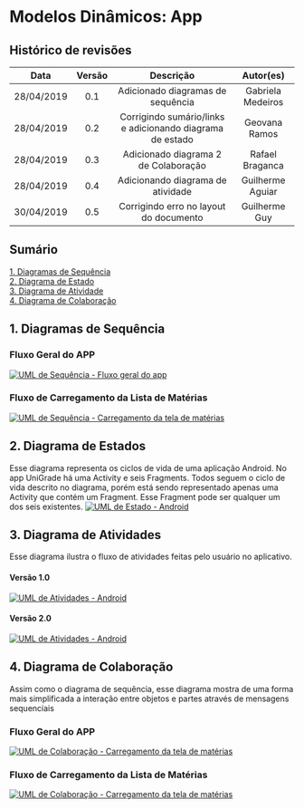 # Modelos Dinâmicos: App

## Histórico de revisões
|   Data   |  Versão  |        Descrição       |          Autor(es)          |
|:--------:|:--------:|:----------------------:|:---------------------------:|
|28/04/2019|0.1|   Adicionado diagramas de sequência  |  Gabriela Medeiros  |
|28/04/2019|0.2|   Corrigindo sumário/links e adicionando diagrama de estado  |  Geovana Ramos  |
|28/04/2019|0.3|   Adicionado diagrama 2 de Colaboração  |  Rafael Braganca  |
|28/04/2019|0.4|   Adicionando diagrama de atividade  |  Guilherme Aguiar  |
|30/04/2019|0.5|   Corrigindo erro no layout do documento  |  Guilherme Guy  |


## Sumário
[1. Diagramas de Sequência](#1-diagramas-de-sequencia) <br>
[2. Diagrama de Estado](#2-diagrama-de-estados) <br>
[3. Diagrama de Atividade](#3-diagrama-de-atividades) <br>
[4. Diagrama de Colaboração](#4-diagrama-de-colaboracao) <br>

## 1. Diagramas de Sequência

### Fluxo Geral do APP

[![UML de Sequência - Fluxo geral do app](img/appSequenceDiagram1.png)](img/appSequenceDiagram1.png)

### Fluxo de Carregamento da Lista de Matérias

[![UML de Sequência - Carregamento da tela de matérias](img/appSequenceDiagram2.png)](img/appSequenceDiagram2.png)

## 2. Diagrama de Estados
Esse diagrama representa os ciclos de vida de uma aplicação Android. No app UniGrade há uma Activity e seis Fragments. Todos seguem o ciclo de vida descrito no diagrama, porém está sendo representado apenas uma Activity que contém um Fragment. Esse Fragment pode ser qualquer um dos seis existentes.
[![UML de Estado - Android](img/umlstateandroid.png)](img/umlstateandroid.png)

## 3. Diagrama de Atividades
Esse diagrama ilustra o fluxo de atividades feitas pelo usuário no aplicativo. 
#### Versão 1.0
[![UML de Atividades - Android](img/appActivityDiagram1.png)](img/appActivityDiagram1.png)
#### Versão 2.0
[![UML de Atividades - Android](img/appActivityDiagram2.png)](img/appActivityDiagram2.png)

## 4. Diagrama de Colaboração
Assim como o diagrama de sequência, esse diagrama mostra de uma forma mais simplificada a interação entre objetos e partes através de mensagens sequenciais

### Fluxo Geral do APP

[![UML de Colaboração - Carregamento da tela de matérias](img/appCommunicationDiagram1.png)](img/appCommunicationDiagram1.png)

### Fluxo de Carregamento da Lista de Matérias

[![UML de Colaboração - Carregamento da tela de matérias](img/appCommunicationDiagram2.png)](img/appCommunicationDiagram2.png)
